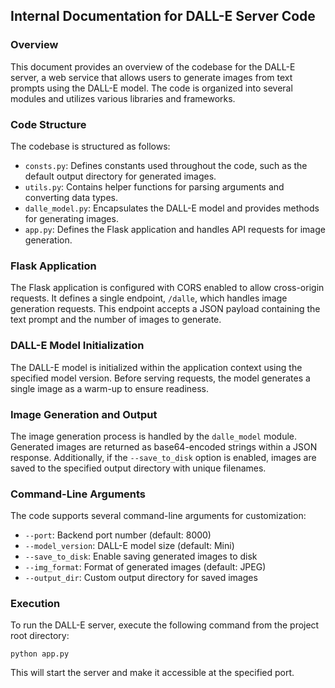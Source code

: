 ## Internal Documentation for DALL-E Server Code

### Overview

This document provides an overview of the codebase for the DALL-E server, a web service that allows users to generate images from text prompts using the DALL-E model. The code is organized into several modules and utilizes various libraries and frameworks.

### Code Structure

The codebase is structured as follows:

- `consts.py`: Defines constants used throughout the code, such as the default output directory for generated images.
- `utils.py`: Contains helper functions for parsing arguments and converting data types.
- `dalle_model.py`: Encapsulates the DALL-E model and provides methods for generating images.
- `app.py`: Defines the Flask application and handles API requests for image generation.

### Flask Application

The Flask application is configured with CORS enabled to allow cross-origin requests. It defines a single endpoint, `/dalle`, which handles image generation requests. This endpoint accepts a JSON payload containing the text prompt and the number of images to generate.

### DALL-E Model Initialization

The DALL-E model is initialized within the application context using the specified model version. Before serving requests, the model generates a single image as a warm-up to ensure readiness.

### Image Generation and Output

The image generation process is handled by the `dalle_model` module. Generated images are returned as base64-encoded strings within a JSON response. Additionally, if the `--save_to_disk` option is enabled, images are saved to the specified output directory with unique filenames.

### Command-Line Arguments

The code supports several command-line arguments for customization:

- `--port`: Backend port number (default: 8000)
- `--model_version`: DALL-E model size (default: Mini)
- `--save_to_disk`: Enable saving generated images to disk
- `--img_format`: Format of generated images (default: JPEG)
- `--output_dir`: Custom output directory for saved images

### Execution

To run the DALL-E server, execute the following command from the project root directory:

```
python app.py
```

This will start the server and make it accessible at the specified port.